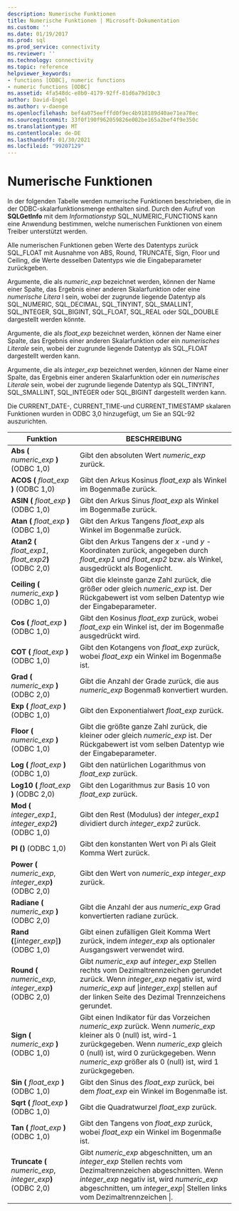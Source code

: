 ```yaml
---
description: Numerische Funktionen
title: Numerische Funktionen | Microsoft-Dokumentation
ms.custom: ''
ms.date: 01/19/2017
ms.prod: sql
ms.prod_service: connectivity
ms.reviewer: ''
ms.technology: connectivity
ms.topic: reference
helpviewer_keywords:
- functions [ODBC], numeric functions
- numeric functions [ODBC]
ms.assetid: 4fa548dc-e8b0-4179-92ff-81d6a79d10c3
author: David-Engel
ms.author: v-daenge
ms.openlocfilehash: bef4a075eefffd0f9ec4b918189d40ae71ea78ec
ms.sourcegitcommit: 33f0f190f962059826e002be165a2bef4f9e350c
ms.translationtype: MT
ms.contentlocale: de-DE
ms.lasthandoff: 01/30/2021
ms.locfileid: "99207129"
---
```

# <a name="numeric-functions"></a>Numerische Funktionen
In der folgenden Tabelle werden numerische Funktionen beschrieben, die in der ODBC-skalarfunktionsmenge enthalten sind. Durch den Aufruf von **SQLGetInfo** mit dem *Informationstyp* SQL_NUMERIC_FUNCTIONS kann eine Anwendung bestimmen, welche numerischen Funktionen von einem Treiber unterstützt werden.  
  
 Alle numerischen Funktionen geben Werte des Datentyps zurück SQL_FLOAT mit Ausnahme von ABS, Round, TRUNCATE, Sign, Floor und Ceiling, die Werte desselben Datentyps wie die Eingabeparameter zurückgeben.  
  
 Argumente, die als *numeric_exp* bezeichnet werden, können der Name einer Spalte, das Ergebnis einer anderen Skalarfunktion oder eine *numerische Litera* l sein, wobei der zugrunde liegende Datentyp als SQL_NUMERIC, SQL_DECIMAL, SQL_TINYINT, SQL_SMALLINT, SQL_INTEGER, SQL_BIGINT, SQL_FLOAT, SQL_REAL oder SQL_DOUBLE dargestellt werden könnte.  
  
 Argumente, die als *float_exp* bezeichnet werden, können der Name einer Spalte, das Ergebnis einer anderen Skalarfunktion oder ein *numerisches Literale* sein, wobei der zugrunde liegende Datentyp als SQL_FLOAT dargestellt werden kann.  
  
 Argumente, die als *integer_exp* bezeichnet werden, können der Name einer Spalte, das Ergebnis einer anderen Skalarfunktion oder ein *numerisches Literale* sein, wobei der zugrunde liegende Datentyp als SQL_TINYINT, SQL_SMALLINT, SQL_INTEGER oder SQL_BIGINT dargestellt werden kann.  
  
 Die CURRENT_DATE-, CURRENT_TIME-und CURRENT_TIMESTAMP skalaren Funktionen wurden in ODBC 3,0 hinzugefügt, um Sie an SQL-92 auszurichten.  
  
|Funktion|BESCHREIBUNG|  
|--------------|-----------------|  
|**Abs (** _numeric_exp_ **)**  (ODBC 1,0)|Gibt den absoluten Wert *numeric_exp* zurück.|  
|**ACOS (** _float_exp_ **)**  (ODBC 1,0)|Gibt den Arkus Kosinus *float_exp* als Winkel im Bogenmaße zurück.|  
|**ASIN (** _float_exp_ **)**  (ODBC 1,0)|Gibt den Arkus Sinus *float_exp* als Winkel im Bogenmaße zurück.|  
|**Atan (** _float_exp_ **)**  (ODBC 1,0)|Gibt den Arkus Tangens *float_exp* als Winkel im Bogenmaße zurück.|  
|**Atan2 (** _float_exp1_, _float_exp2_**)**  (ODBC 2,0)|Gibt den Arkus Tangens der *x* -und *y* -Koordinaten zurück, angegeben durch *float_exp1* und *float_exp2* bzw. als Winkel, ausgedrückt als Bogenlicht.|  
|**Ceiling (** _numeric_exp_ **)**  (ODBC 1,0)|Gibt die kleinste ganze Zahl zurück, die größer oder gleich *numeric_exp* ist. Der Rückgabewert ist vom selben Datentyp wie der Eingabeparameter.|  
|**Cos (** _float_exp_ **)**  (ODBC 1,0)|Gibt den Kosinus *float_exp* zurück, wobei *float_exp* ein Winkel ist, der im Bogenmaße ausgedrückt wird.|  
|**COT (** _float_exp_ **)**  (ODBC 1,0)|Gibt den Kotangens von *float_exp* zurück, wobei *float_exp* ein Winkel im Bogenmaße ist.|  
|**Grad (** _numeric_exp_ **)**  (ODBC 2,0)|Gibt die Anzahl der Grade zurück, die aus *numeric_exp* Bogenmaß konvertiert wurden.|  
|**Exp (** _float_exp_ **)**  (ODBC 1,0)|Gibt den Exponentialwert *float_exp* zurück.|  
|**Floor (** _numeric_exp_ **)**  (ODBC 1,0)|Gibt die größte ganze Zahl zurück, die kleiner oder gleich *numeric_exp* ist. Der Rückgabewert ist vom selben Datentyp wie der Eingabeparameter.|  
|**Log (** _float_exp_ **)**  (ODBC 1,0)|Gibt den natürlichen Logarithmus von *float_exp* zurück.|  
|**Log10 (** _float_exp_ **)**  (ODBC 2,0)|Gibt den Logarithmus zur Basis 10 von *float_exp* zurück.|  
|**Mod (** _integer_exp1_, _integer_exp2_**)**  (ODBC 1,0)|Gibt den Rest (Modulus) der *integer_exp1* dividiert durch *integer_exp2* zurück.|  
|**PI ()**  (ODBC 1,0)|Gibt den konstanten Wert von Pi als Gleit Komma Wert zurück.|  
|**Power (** _numeric_exp_, _integer_exp_**)**  (ODBC 2,0)|Gibt den Wert von *numeric_exp* *integer_exp* zurück.|  
|**Radiane (** _numeric_exp_ **)**  (ODBC 2,0)|Gibt die Anzahl der aus *numeric_exp* Grad konvertierten radiane zurück.|  
|**Rand (**[*integer_exp*]**)**  (ODBC 1,0)|Gibt einen zufälligen Gleit Komma Wert zurück, indem *integer_exp* als optionaler Ausgangswert verwendet wird.|  
|**Round (** _numeric_exp_, _integer_exp_**)**  (ODBC 2,0)|Gibt *numeric_exp* auf *integer_exp* Stellen rechts vom Dezimaltrennzeichen gerundet zurück. Wenn *integer_exp* negativ ist, wird *numeric_exp* auf &#124;*integer_exp*&#124; stellen auf der linken Seite des Dezimal Trennzeichens gerundet.|  
|**Sign (** _numeric_exp_ **)**  (ODBC 1,0)|Gibt einen Indikator für das Vorzeichen *numeric_exp* zurück. Wenn *numeric_exp* kleiner als 0 (null) ist, wird-1 zurückgegeben. Wenn *numeric_exp* gleich 0 (null) ist, wird 0 zurückgegeben. Wenn *numeric_exp* größer als 0 (null) ist, wird 1 zurückgegeben.|  
|**Sin (** _float_exp_ **)**  (ODBC 1,0)|Gibt den Sinus des *float_exp* zurück, bei dem *float_exp* ein Winkel im Bogenmaße ist.|  
|**Sqrt (** _float_exp_ **)**  (ODBC 1,0)|Gibt die Quadratwurzel *float_exp* zurück.|  
|**Tan (** _float_exp_ **)**  (ODBC 1,0)|Gibt den Tangens von *float_exp* zurück, wobei *float_exp* ein Winkel im Bogenmaße ist.|  
|**Truncate (** _numeric_exp_, _integer_exp_**)**  (ODBC 2,0)|Gibt *numeric_exp* abgeschnitten, um an *integer_exp* Stellen rechts vom Dezimaltrennzeichen abgeschnitten. Wenn *integer_exp* negativ ist, wird *numeric_exp* abgeschnitten, um *integer_exp*&#124; Stellen links vom Dezimaltrennzeichen &#124;.|
